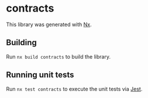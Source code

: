 # contracts

This library was generated with [Nx](https://nx.dev).

## Building

Run `nx build contracts` to build the library.

## Running unit tests

Run `nx test contracts` to execute the unit tests via [Jest](https://jestjs.io).
